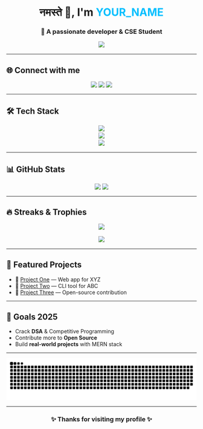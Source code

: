 <!-- Replace YOUR_USERNAME and YOUR_NAME -->

<!-- Animated Header -->
<h1 align="center">
  नमस्ते 🙏, I'm <span style="color: #00bfff;">YOUR_NAME</span>  
</h1>
<h3 align="center">🚀 A passionate developer & CSE Student</h3>

<!-- Typing SVG Effect -->
<p align="center">
  <img src="https://readme-typing-svg.herokuapp.com?size=22&color=00bfff&center=true&vCenter=true&width=500&lines=Full+Stack+Learner;Open+Source+Enthusiast;Loves+DSA+%26+Problem+Solving;Always+Learning+New+Things" />
</p>

---

## 🌐 Connect with me
<p align="center">
  <a href="https://github.com/YOUR_USERNAME"><img src="https://img.shields.io/badge/GitHub-181717?style=for-the-badge&logo=github"/></a>
  <a href="https://www.linkedin.com/in/YOUR_LINKEDIN"><img src="https://img.shields.io/badge/LinkedIn-0A66C2?style=for-the-badge&logo=linkedin"/></a>
  <a href="mailto:your.email@example.com"><img src="https://img.shields.io/badge/Email-D14836?style=for-the-badge&logo=gmail&logoColor=white"/></a>
</p>

---

## 🛠️ Tech Stack
<p align="center">
  <!-- Programming Languages -->
  <img src="https://skillicons.dev/icons?i=cpp,java,python,javascript,typescript" /><br/>
  <!-- Web & Frameworks -->
  <img src="https://skillicons.dev/icons?i=html,css,react,nodejs,express" /><br/>
  <!-- Database & Tools -->
  <img src="https://skillicons.dev/icons?i=mysql,mongodb,git,github,vscode,linux" />
</p>

---

## 📊 GitHub Stats
<p align="center">
  <img src="https://github-readme-stats.vercel.app/api?username=YOUR_USERNAME&show_icons=true&theme=tokyonight&count_private=true" height="160"/>
  <img src="https://github-readme-stats.vercel.app/api/top-langs/?username=YOUR_USERNAME&layout=compact&theme=tokyonight" height="160"/>
</p>

---

## 🔥 Streaks & Trophies
<p align="center">
  <img src="https://github-readme-streak-stats.herokuapp.com/?user=YOUR_USERNAME&theme=tokyonight" height="160"/>
</p>

<p align="center">
  <img src="https://github-profile-trophy.vercel.app/?username=YOUR_USERNAME&theme=tokyonight&margin-w=10&margin-h=10&row=1&column=6" />
</p>

---

## 🚀 Featured Projects
- 📌 [Project One](https://github.com/YOUR_USERNAME/project-one) — Web app for XYZ  
- 📌 [Project Two](https://github.com/YOUR_USERNAME/project-two) — CLI tool for ABC  
- 📌 [Project Three](https://github.com/YOUR_USERNAME/project-three) — Open-source contribution  

---

## 🎯 Goals 2025
- Crack **DSA** & Competitive Programming  
- Contribute more to **Open Source**  
- Build **real-world projects** with MERN stack  

---

<p align="center">
  <img src="https://raw.githubusercontent.com/Platane/snk/output/github-contribution-grid-snake.svg" alt="snake animation" />
</p>

---

<h3 align="center">✨ Thanks for visiting my profile ✨</h3>

